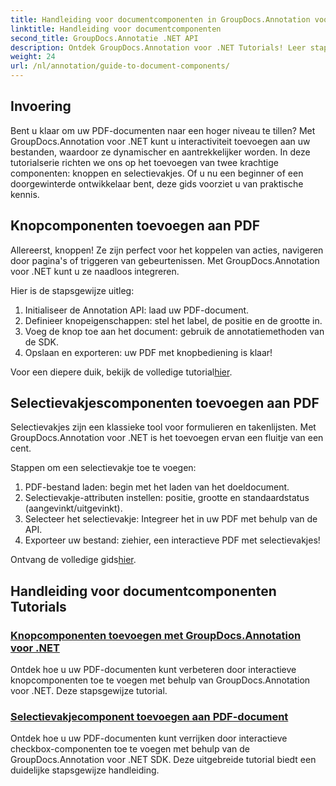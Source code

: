 ```yaml
---
title: Handleiding voor documentcomponenten in GroupDocs.Annotation voor .NET
linktitle: Handleiding voor documentcomponenten
second_title: GroupDocs.Annotatie .NET API
description: Ontdek GroupDocs.Annotation voor .NET Tutorials! Leer stap voor stap hoe u eenvoudig interactieve knoppen en selectievakjes aan PDF-documenten kunt toevoegen.
weight: 24
url: /nl/annotation/guide-to-document-components/
---
```

## Invoering

Bent u klaar om uw PDF-documenten naar een hoger niveau te tillen? Met GroupDocs.Annotation voor .NET kunt u interactiviteit toevoegen aan uw bestanden, waardoor ze dynamischer en aantrekkelijker worden. In deze tutorialserie richten we ons op het toevoegen van twee krachtige componenten: knoppen en selectievakjes. Of u nu een beginner of een doorgewinterde ontwikkelaar bent, deze gids voorziet u van praktische kennis.  

## Knopcomponenten toevoegen aan PDF  

Allereerst, knoppen! Ze zijn perfect voor het koppelen van acties, navigeren door pagina's of triggeren van gebeurtenissen. Met GroupDocs.Annotation voor .NET kunt u ze naadloos integreren.  

Hier is de stapsgewijze uitleg:  
1. Initialiseer de Annotation API: laad uw PDF-document.  
2. Definieer knopeigenschappen: stel het label, de positie en de grootte in.  
3. Voeg de knop toe aan het document: gebruik de annotatiemethoden van de SDK.  
4. Opslaan en exporteren: uw PDF met knopbediening is klaar!  

 Voor een diepere duik, bekijk de volledige tutorial[hier](./adding-button-component/).  

## Selectievakjescomponenten toevoegen aan PDF  

Selectievakjes zijn een klassieke tool voor formulieren en takenlijsten. Met GroupDocs.Annotation voor .NET is het toevoegen ervan een fluitje van een cent.  

Stappen om een selectievakje toe te voegen:  
1. PDF-bestand laden: begin met het laden van het doeldocument.  
2. Selectievakje-attributen instellen: positie, grootte en standaardstatus (aangevinkt/uitgevinkt).  
3. Selecteer het selectievakje: Integreer het in uw PDF met behulp van de API.  
4. Exporteer uw bestand: ziehier, een interactieve PDF met selectievakjes!  

Ontvang de volledige gids[hier](./adding-checkbox-component/).  

## Handleiding voor documentcomponenten Tutorials
### [Knopcomponenten toevoegen met GroupDocs.Annotation voor .NET](./adding-button-component/)
Ontdek hoe u uw PDF-documenten kunt verbeteren door interactieve knopcomponenten toe te voegen met behulp van GroupDocs.Annotation voor .NET. Deze stapsgewijze tutorial.
### [Selectievakjecomponent toevoegen aan PDF-document](./adding-checkbox-component/)
Ontdek hoe u uw PDF-documenten kunt verrijken door interactieve checkbox-componenten toe te voegen met behulp van de GroupDocs.Annotation voor .NET SDK. Deze uitgebreide tutorial biedt een duidelijke stapsgewijze handleiding.